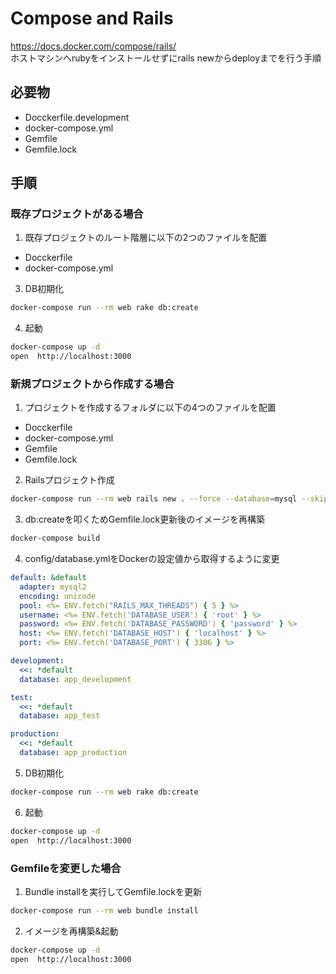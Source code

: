 # Compose and Rails

https://docs.docker.com/compose/rails/  
ホストマシンへrubyをインストールせずにrails newからdeployまでを行う手順

## 必要物
- Docckerfile.development
- docker-compose.yml
- Gemfile
- Gemfile.lock

## 手順

### 既存プロジェクトがある場合

1. 既存プロジェクトのルート階層に以下の2つのファイルを配置
- Docckerfile
- docker-compose.yml

3. DB初期化
```bash
docker-compose run --rm web rake db:create
```

4. 起動
```bash
docker-compose up -d
open  http://localhost:3000
```

### 新規プロジェクトから作成する場合

1. プロジェクトを作成するフォルダに以下の4つのファイルを配置
- Docckerfile
- docker-compose.yml
- Gemfile
- Gemfile.lock

2. Railsプロジェクト作成
```bash
docker-compose run --rm web rails new . --force --database=mysql --skip-bundle
```

3. db:createを叩くためGemfile.lock更新後のイメージを再構築
```bash
docker-compose build
```

4. config/database.ymlをDockerの設定値から取得するように変更
```yml
default: &default
  adapter: mysql2
  encoding: unicode
  pool: <%= ENV.fetch("RAILS_MAX_THREADS") { 5 } %>
  username: <%= ENV.fetch('DATABASE_USER') { 'root' } %>
  password: <%= ENV.fetch('DATABASE_PASSWORD') { 'password' } %>
  host: <%= ENV.fetch('DATABASE_HOST') { 'localhost' } %>
  port: <%= ENV.fetch('DATABASE_PORT') { 3306 } %>

development:
  <<: *default
  database: app_development

test:
  <<: *default
  database: app_test

production:
  <<: *default
  database: app_production
```

5. DB初期化
```bash
docker-compose run --rm web rake db:create
```

6. 起動
```bash
docker-compose up -d
open  http://localhost:3000
```

### Gemfileを変更した場合

1. Bundle installを実行してGemfile.lockを更新
```bash
docker-compose run --rm web bundle install
```

2. イメージを再構築&起動
```bash
docker-compose up -d
open  http://localhost:3000
```
